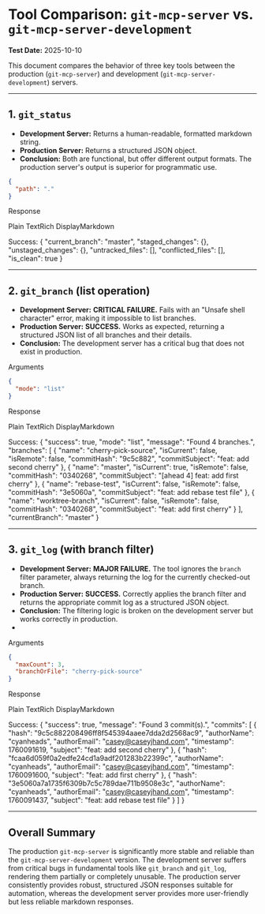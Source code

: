 # Tool Comparison: `git-mcp-server` vs. `git-mcp-server-development`

**Test Date:** 2025-10-10

This document compares the behavior of three key tools between the production (`git-mcp-server`) and development (`git-mcp-server-development`) servers.

---

## 1. `git_status`

-   **Development Server:** Returns a human-readable, formatted markdown string.
-   **Production Server:** Returns a structured JSON object.
-   **Conclusion:** Both are functional, but offer different output formats. The production server's output is superior for programmatic use.

```json
{
  "path": "."
}
```

Response

Plain TextRich DisplayMarkdown

Success: { "current_branch": "master", "staged_changes": {}, "unstaged_changes": {}, "untracked_files": [], "conflicted_files": [], "is_clean": true }

---

## 2. `git_branch` (list operation)

-   **Development Server:** **CRITICAL FAILURE.** Fails with an "Unsafe shell character" error, making it impossible to list branches.
-   **Production Server:** **SUCCESS.** Works as expected, returning a structured JSON list of all branches and their details.
-   **Conclusion:** The development server has a critical bug that does not exist in production.

Arguments

```json
{
  "mode": "list"
}
```

Response

Plain TextRich DisplayMarkdown

Success: { "success": true, "mode": "list", "message": "Found 4 branches.", "branches": [ { "name": "cherry-pick-source", "isCurrent": false, "isRemote": false, "commitHash": "9c5c882", "commitSubject": "feat: add second cherry" }, { "name": "master", "isCurrent": true, "isRemote": false, "commitHash": "0340268", "commitSubject": "[ahead 4] feat: add first cherry" }, { "name": "rebase-test", "isCurrent": false, "isRemote": false, "commitHash": "3e5060a", "commitSubject": "feat: add rebase test file" }, { "name": "worktree-branch", "isCurrent": false, "isRemote": false, "commitHash": "0340268", "commitSubject": "feat: add first cherry" } ], "currentBranch": "master" }


---

## 3. `git_log` (with branch filter)

-   **Development Server:** **MAJOR FAILURE.** The tool ignores the `branch` filter parameter, always returning the log for the currently checked-out branch.
-   **Production Server:** **SUCCESS.** Correctly applies the branch filter and returns the appropriate commit log as a structured JSON object.
-   **Conclusion:** The filtering logic is broken on the development server but works correctly in production.
-   
Arguments

```json
{
  "maxCount": 3,
  "branchOrFile": "cherry-pick-source"
}
```

Response

Plain TextRich DisplayMarkdown

Success: { "success": true, "message": "Found 3 commit(s).", "commits": [ { "hash": "9c5c882208496ff8f545394aaee7dda2d2568ac9", "authorName": "cyanheads", "authorEmail": "casey@caseyjhand.com", "timestamp": 1760091619, "subject": "feat: add second cherry" }, { "hash": "fcaa6d059f0a2edfe24cd1a9adf201283b22399c", "authorName": "cyanheads", "authorEmail": "casey@caseyjhand.com", "timestamp": 1760091600, "subject": "feat: add first cherry" }, { "hash": "3e5060a7a1735f6309b7c5c789dae711b9508e3c", "authorName": "cyanheads", "authorEmail": "casey@caseyjhand.com", "timestamp": 1760091437, "subject": "feat: add rebase test file" } ] }


---

## Overall Summary

The production `git-mcp-server` is significantly more stable and reliable than the `git-mcp-server-development` version. The development server suffers from critical bugs in fundamental tools like `git_branch` and `git_log`, rendering them partially or completely unusable. The production server consistently provides robust, structured JSON responses suitable for automation, whereas the development server provides more user-friendly but less reliable markdown responses.

